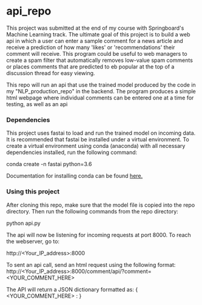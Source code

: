 # api_repo

This project was submitted at the end of my course with Springboard's Machine Learning track. The ultimate goal of this project is to build a web api in which a user can enter a sample comment for a news article and receive a prediction of how many 'likes' or 'recommendations' their comment will receive. This program could be useful to web managers to create a spam filter that automatically removes low-value spam comments or places comments that are predicted to eb popular at the top of a discussion thread for easy viewing. 

This repo will run an api that use the trained model produced by the code in my "NLP_production_repo" in the backend. The program produces a simple html webpage where individual comments can be entered one at a time for testing, as well as an api

### Dependencies ###

This project uses fastai to load and run the trained model on incoming data. It is recommended that fastai be installed under a virtual environment. To create a virtual environment using conda (anaconda) with all necessary dependencies installed, run the following command:

conda create -n fastai python=3.6

Documentation for installing conda can be found [here.](https://docs.anaconda.com/anaconda/install/)

### Using this project ###

After cloning this repo, make sure that the model file is copied into the repo directory. Then run the following commands from the repo directory:

python api.py

The api will now be listening for incoming requests at port 8000. To reach the webserver, go to:

http://<Your_IP_address>:8000

To sent an api call, send an html request using the following format: http://<Your_IP_address>:8000/comment/api/?comment=<YOUR_COMMENT_HERE>

The API will return a JSON dictionary formatted as:
{ <YOUR_COMMENT_HERE> : <A string containing the estimated number of likes here> }
